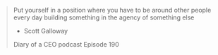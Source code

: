 > Put yourself in a position where you have to be around other people every day building something in the agency of something else
> - Scott Galloway
>
> Diary of a CEO podcast Episode 190
